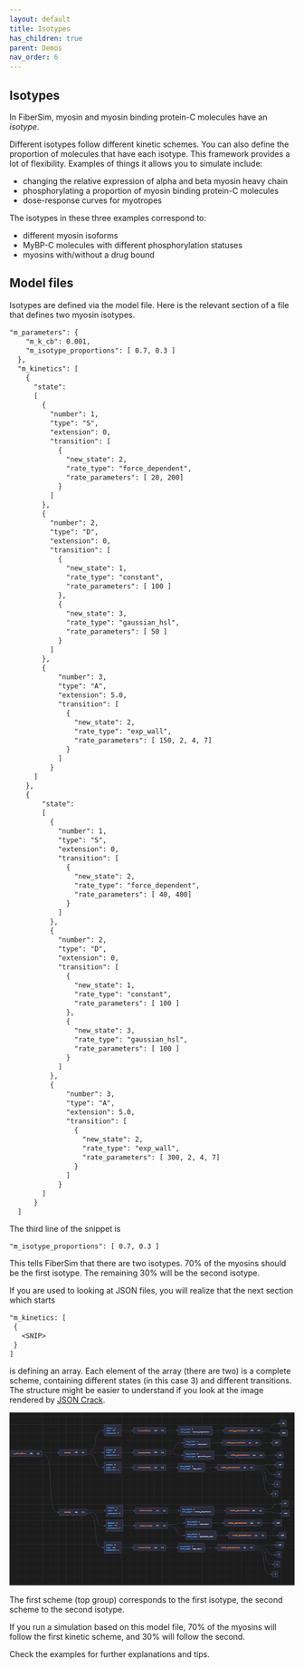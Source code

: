 ```yaml
---
layout: default
title: Isotypes
has_children: true
parent: Demos
nav_order: 6
---
```


## Isotypes

In FiberSim, myosin and myosin binding protein-C molecules have an _isotype_.

Different isotypes follow different kinetic schemes. You can also define the proportion of molecules that have each isotype. This framework provides a lot of flexibility. Examples of things it allows you to simulate include:

+ changing the relative expression of alpha and beta myosin heavy chain
+ phosphorylating a proportion of myosin binding protein-C molecules
+ dose-response curves for myotropes

The isotypes in these three examples correspond to:

+ different myosin isoforms
+ MyBP-C molecules with different phosphorylation statuses
+ myosins with/without a drug bound

## Model files

Isotypes are defined via the model file. Here is the relevant section of a file that defines two myosin isotypes.

```text
"m_parameters": {
    "m_k_cb": 0.001,
    "m_isotype_proportions": [ 0.7, 0.3 ]
  },
  "m_kinetics": [
    {
      "state":
      [
        {
          "number": 1,
          "type": "S",
          "extension": 0,
          "transition": [
            {
              "new_state": 2,
              "rate_type": "force_dependent",
              "rate_parameters": [ 20, 200]
            }
          ]
        },
        {
          "number": 2,
          "type": "D",
          "extension": 0,
          "transition": [
            {
              "new_state": 1,
              "rate_type": "constant",
              "rate_parameters": [ 100 ]
            },
            {
              "new_state": 3,
              "rate_type": "gaussian_hsl",
              "rate_parameters": [ 50 ]
            }
          ]
        },
        {
            "number": 3,
            "type": "A",
            "extension": 5.0,
            "transition": [
              {
                "new_state": 2,
                "rate_type": "exp_wall",
                "rate_parameters": [ 150, 2, 4, 7]
              }
            ]
          }
      ]
    },
    {
        "state":
        [
          {
            "number": 1,
            "type": "S",
            "extension": 0,
            "transition": [
              {
                "new_state": 2,
                "rate_type": "force_dependent",
                "rate_parameters": [ 40, 400]
              }
            ]
          },
          {
            "number": 2,
            "type": "D",
            "extension": 0,
            "transition": [
              {
                "new_state": 1,
                "rate_type": "constant",
                "rate_parameters": [ 100 ]
              },
              {
                "new_state": 3,
                "rate_type": "gaussian_hsl",
                "rate_parameters": [ 100 ]
              }
            ]
          },
          {
              "number": 3,
              "type": "A",
              "extension": 5.0,
              "transition": [
                {
                  "new_state": 2,
                  "rate_type": "exp_wall",
                  "rate_parameters": [ 300, 2, 4, 7]
                }
              ]
            }
        ]
      }
  ]
````

The third line of the snippet is

```text
"m_isotype_proportions": [ 0.7, 0.3 ]
```

This tells FiberSim that there are two isotypes. 70% of the myosins should be the first isotype. The remaining 30% will be the second isotype.

If you are used to looking at JSON files, you will realize that the next section which starts

```text
"m_kinetics: [
 {
   <SNIP>
 }
]
```

is defining an array. Each element of the array (there are two) is a complete scheme, containing different states (in this case 3) and different transitions.
The structure might be easier to understand if you look at the image rendered by [JSON Crack](https://www.jsoncrack.com).

![myosin isotypes](images/myosin_isotypes.png)

The first scheme (top group) corresponds to the first isotype, the second scheme to the second isotype.

If you run a simulation based on this model file, 70% of the myosins will follow the first kinetic scheme, and 30% will follow the second.

Check the examples for further explanations and tips.
